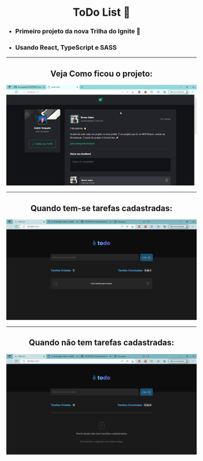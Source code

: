 <div align="center">
    <h1>ToDo List 📑</h1>
</div>

<div align="left">
    <ul>
        <li><h3>Primeiro projeto da nova Trilha do Ignite 🚀 </h3></li> 
        <li><h3>Usando React, TypeScript e SASS</h3></li> 
    </ul>
</div>
<hr>
<div align="center">
    <h2>Veja Como ficou o projeto:</h2>
    <img src="https://github.com/brunossales/ROCKETSEAT_Studies/blob/main/imgs/Ignite%20Feed%20-%20Gif.gif">
        <a href="https://github.com/brunossales/ROCKETSEAT_Studies/blob/main/imgs/Ignite%20Feed%20-%20Gif.gif"> </a>
    </img>
    <hr>
    <h2>Quando tem-se tarefas cadastradas:</h2>
    <img src="https://github.com/brunossales/ROCKETSEAT_Studies/blob/main/imgs/toDoListAll.png">
        <a href="https://github.com/brunossales/ROCKETSEAT_Studies/blob/main/imgs/toDoListAll.png"> </a>
    </img>
    <hr>
    <h2>Quando não tem tarefas cadastradas:</h2>
    <img src="https://github.com/brunossales/ROCKETSEAT_Studies/blob/main/imgs/todoListNone.png">
        <a href="https://github.com/brunossales/ROCKETSEAT_Studies/blob/main/imgs/todoListNone.png"> </a>
    </img>
</div>